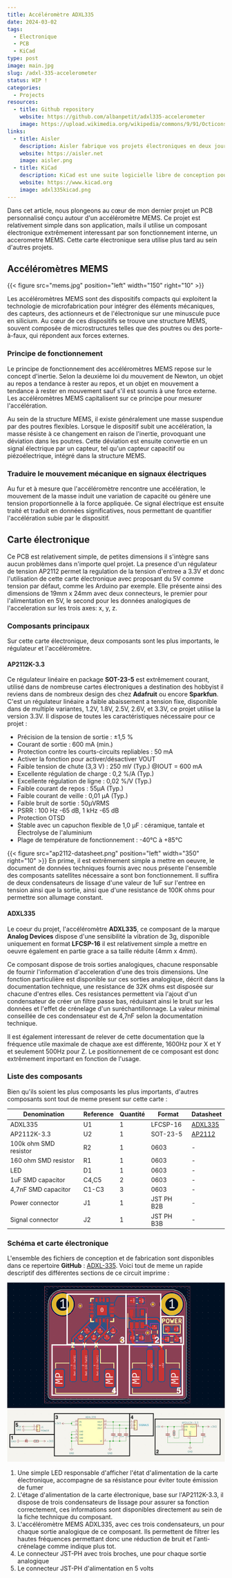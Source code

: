 ```yaml
---
title: Accéléromètre ADXL335
date: 2024-03-02
tags:
  - Electronique
  - PCB
  - KiCad
type: post
image: main.jpg
slug: /adxl-335-accelerometer
status: WIP !
categories:
  - Projects
resources:
  - title: Github repository
    website: https://github.com/albanpetit/adxl335-accelerometer
    image: https://upload.wikimedia.org/wikipedia/commons/9/91/Octicons-mark-github.svg
links:
  - title: Aisler
    description: Aisler fabrique vos projets électroniques en deux jours a des prix abordable avec une expedition a travers le monde entier.
    website: https://aisler.net
    image: aisler.png
  - title: KiCad
    description: KiCad est une suite logicielle libre de conception pour l'électronique pour le dessin de schémas électroniques et la conception de circuits imprimés. KiCad est publié sous licence GNU GPL.
    website: https://www.kicad.org
    image: adxl335kicad.png
---
```


Dans cet article, nous plongeons au cœur de mon dernier projet un PCB personnalisé conçu autour d'un accéléromètre MEMS. Ce projet est relativement simple dans son application, mails il utilise un composant électronique extrêmement interessant par son fonctionnement interne, un accerometre MEMS.
Cette carte électronique sera utilise plus tard au sein d'autres projets.

## Accéléromètres MEMS

{{< figure src="mems.jpg" position="left" width="150" right="10" >}}

Les accéléromètres MEMS sont des dispositifs compacts qui exploitent la technologie de microfabrication pour intégrer des éléments mécaniques, des capteurs, des actionneurs et de l'électronique sur une minuscule puce en silicium. Au cœur de ces dispositifs se trouve une structure MEMS, souvent composée de microstructures telles que des poutres ou des porte-à-faux, qui répondent aux forces externes.

### Principe de fonctionnement

Le principe de fonctionnement des accéléromètres MEMS repose sur le concept d'inertie. Selon la deuxième loi du mouvement de Newton, un objet au repos a tendance à rester au repos, et un objet en mouvement a tendance à rester en mouvement sauf s'il est soumis à une force externe. Les accéléromètres MEMS capitalisent sur ce principe pour mesurer l'accélération.

Au sein de la structure MEMS, il existe généralement une masse suspendue par des poutres flexibles. Lorsque le dispositif subit une accélération, la masse résiste à ce changement en raison de l'inertie, provoquant une déviation dans les poutres. Cette déviation est ensuite convertie en un signal électrique par un capteur, tel qu'un capteur capacitif ou piézoélectrique, intégré dans la structure MEMS.

### Traduire le mouvement mécanique en signaux électriques

Au fur et à mesure que l'accéléromètre rencontre une accélération, le mouvement de la masse induit une variation de capacité ou génère une tension proportionnelle à la force appliquée. Ce signal électrique est ensuite traité et traduit en données significatives, nous permettant de quantifier l'accélération subie par le dispositif.

## Carte électronique

Ce PCB est relativement simple, de petites dimensions il s'intègre sans aucun problèmes dans n'importe quel projet. La presence d'un régulateur de tension AP2112 permet la regulation de la tension d'entree a 3.3V et donc l'utilisation de cette carte électronique avec proposant du 5V comme tension par défaut, comme les Arduino par exemple.
Elle présente ainsi des dimensions de 19mm x 24mm avec deux connecteurs, le premier pour l'alimentation en 5V, le second pour les données analogiques de l'acceleration sur les trois axes: x, y, z.

### Composants principaux

Sur cette carte électronique, deux composants sont les plus importants, le régulateur et l'accéléromètre.

#### AP2112K-3.3

Ce régulateur linéaire en package **SOT-23-5** est extrêmement courant, utilisé dans de nombreuse cartes électroniques a destination des hobbyist il reviens dans de nombreux design des chez **Adafruit** ou encore **Sparkfun**. C'est un régulateur linéaire a faible abaissement a tension fixe, disponible dans de multiple variantes, 1.2V, 1.8V, 2.5V, 2.6V, et 3.3V, ce projet utilise la version 3.3V. Il dispose de toutes les caractéristiques nécessaire pour ce projet :
-  Précision de la tension de sortie : ±1,5 %
-  Courant de sortie : 600 mA (min.)
-  Protection contre les courts-circuits repliables : 50 mA
-  Activer la fonction pour activer/désactiver VOUT
-  Faible tension de chute (3,3 V) : 250 mV (Typ.) @IOUT = 600 mA
-  Excellente régulation de charge : 0,2 %/A (Typ.)
-  Excellente régulation de ligne : 0,02 %/V (Typ.)
-  Faible courant de repos : 55µA (Typ.)
-  Faible courant de veille : 0,01 µA (Typ.)
-  Faible bruit de sortie : 50µVRMS
- PSRR : 100 Hz -65 dB, 1 kHz -65 dB
-  Protection OTSD
-  Stable avec un capuchon flexible de 1,0 µF : céramique, tantale et
Électrolyse de l'aluminium
-  Plage de température de fonctionnement : -40°C à +85°C

{{< figure src="ap2112-datasheet.png" position="left" width="350" right="10" >}}
En prime, il est extrêmement simple a mettre en oeuvre, le document de données techniques fournis avec nous présente l'ensemble des composants satellites nécessaire a sont bon fonctionnement. Il suffira de deux condensateurs de lissage d'une valeur de 1uF sur l'entree en tension ainsi que la sortie, ainsi que d'une resistance de 100K ohms pour permettre son allumage constant.

#### ADXL335

Le coeur du projet, l'accéléromètre **ADXL335**, ce composant de la marque **Analog Devices** dispose d'une sensibilité la vibration de 3g, disponible uniquement en format **LFCSP-16** il est relativement simple a mettre en oeuvre également en partie grace a sa taille réduite (4mm x 4mm).

Ce composant dispose de trois sorties analogiques, chacune responsable de fournir l'information d'acceleration d'une des trois dimensions. Une fonction particulière est disponible sur ces sorties analogique, décrit dans la documentation technique, une resistance de 32K ohms est disposée sur chacune d'entres elles. Ces resistances permettent via l'ajout d'un condensateur de créer un filtre passe bas, réduisant ainsi le bruit sur les données et l'effet de crénelage d'un suréchantillonnage. La valeur minimal conseillée de ces condensateur est de 4,7nF selon la documentation technique.

Il est également interessant de relever de cette documentation que la fréquence utile maximale de chaque axe est différente, 1600Hz pour X et Y et seulement 500Hz pour Z. Le positionnement de ce composant est donc extrêmement important en fonction de l'usage.

### Liste des composants

Bien qu'ils soient les plus composants les plus importants, d'autres composants sont tout de meme present sur cette carte :

| Denomination          | Reference | Quantité | Format     | Datasheet                         |
| --------------------- | --------- | -------- | ---------- | --------------------------------- |
| ADXL335               | U1        | 1        | LFCSP-16   | [ADXL335](datasheet-adxl-335.pdf) |
| AP2112K-3.3           | U2        | 1        | SOT-23-5   | [AP2112](datasheet-ap2112.pdf)    |
| 100k ohm SMD resistor | R2        | 1        | 0603       | -                                 |
| 160 ohm SMD resistor  | R1        | 1        | 0603       | -                                 |
| LED                   | D1        | 1        | 0603       | -                                 |
| 1uF SMD capacitor     | C4,C5     | 2        | 0603       | -                                 |
| 4,7nF SMD capacitor   | C1-C3     | 3        | 0603       | -                                 |
| Power connector       | J1        | 1        | JST PH B2B | -                                 |
| Signal connector      | J2        | 1        | JST PH B3B | -                                 |

### Schéma et carte électronique

L'ensemble des fichiers de conception et de fabrication sont disponibles dans ce repertoire **GitHub** : [ADXL-335](). Voici tout de meme un rapide descriptif des différentes sections de ce circuit imprime :

![carte électronique](pcb.png) ![schema électronique](schematic.jpg)

1. Une simple LED responsable d'afficher l'état d'alimentation de la carte électronique, accompagne de sa résistance pour éviter toute émission de fumer
2. L'étage d'alimentation de la carte électronique, base sur l'AP2112K-3.3, il dispose de trois condensateurs de lissage pour assurer sa fonction correctement, ces informations sont disponibles directement au sein de la fiche technique du composant.
3. L'accéléromètre MEMS ADXL335, avec ces trois condensateurs, un pour chaque sortie analogique de ce composant. Ils permettent de filtrer les hautes fréquences permettant donc une réduction de bruit et l'anti-crénelage comme indique plus tot.
4. Le connecteur JST-PH avec trois broches, une pour chaque sortie analogique
5. Le connecteur JST-PH d'alimentation en 5 volts


